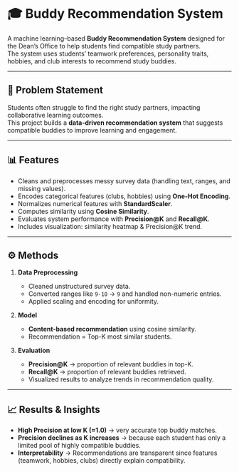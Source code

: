 # 🎓 Buddy Recommendation System

A machine learning–based **Buddy Recommendation System** designed for the Dean’s Office to help students find compatible study partners.  
The system uses students’ teamwork preferences, personality traits, hobbies, and club interests to recommend study buddies.

---

## 🚀 Problem Statement
Students often struggle to find the right study partners, impacting collaborative learning outcomes.  
This project builds a **data-driven recommendation system** that suggests compatible buddies to improve learning and engagement.

---

## 📊 Features
- Cleans and preprocesses messy survey data (handling text, ranges, and missing values).
- Encodes categorical features (clubs, hobbies) using **One-Hot Encoding**.
- Normalizes numerical features with **StandardScaler**.
- Computes similarity using **Cosine Similarity**.
- Evaluates system performance with **Precision@K** and **Recall@K**.
- Includes visualization: similarity heatmap & Precision@K trend.

---

## ⚙️ Methods
1. **Data Preprocessing**  
   - Cleaned unstructured survey data.  
   - Converted ranges like `9-10` → `9` and handled non-numeric entries.  
   - Applied scaling and encoding for uniformity.  

2. **Model**  
   - **Content-based recommendation** using cosine similarity.  
   - Recommendation = Top-K most similar students.  

3. **Evaluation**  
   - **Precision@K** → proportion of relevant buddies in top-K.  
   - **Recall@K** → proportion of relevant buddies retrieved.  
   - Visualized results to analyze trends in recommendation quality.

---

## 📈 Results & Insights
- **High Precision at low K (≈1.0)** → very accurate top buddy matches.  
- **Precision declines as K increases** → because each student has only a limited pool of highly compatible buddies.  
- **Interpretability** → Recommendations are transparent since features (teamwork, hobbies, clubs) directly explain compatibility.  


